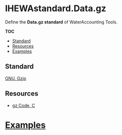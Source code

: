 # IHEWAstandard.Data.gz

Define the **Data.gz standard** of WaterAccounting Tools.

**TOC**

  - [Standard](#standard)
  - [Resources](#resources)
  - [Examples](#examples)


## Standard

[GNU, Gzip](https://www.gnu.org/software/gzip/)

## Resources

  - [gz Code, C](http://ftp.gnu.org/gnu/gzip/)


# [Examples](examples/README.md#gz)

